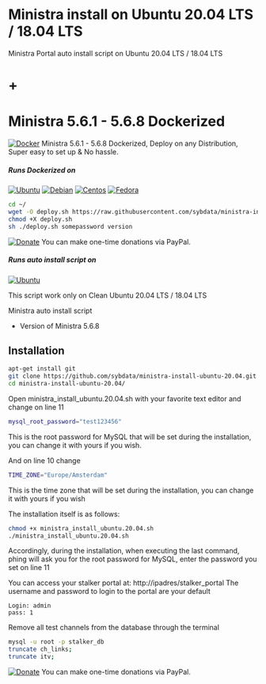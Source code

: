 # Ministra install on Ubuntu 20.04 LTS / 18.04 LTS
Ministra Portal auto install script on Ubuntu 20.04 LTS / 18.04 LTS
# +
# Ministra 5.6.1 - 5.6.8 Dockerized
[![Docker](https://raw.githubusercontent.com/sybdata/ministra-install-ubuntu-20.04/main/docker.svg)](https://docs.docker.com/get-docker)
Ministra 5.6.1 - 5.6.8 Dockerized, Deploy on any Distribution, Super easy to set up & No hassle. 
##### Runs Dockerized on
[![Ubuntu](https://raw.githubusercontent.com/sybdata/ministra-install-ubuntu-20.04/main/ubuntu.svg)](https://www.ubuntu.com)
[![Debian](https://raw.githubusercontent.com/sybdata/ministra-install-ubuntu-20.04/main/debian.svg)](https://www.debian.org/download)
[![Centos](https://raw.githubusercontent.com/sybdata/ministra-install-ubuntu-20.04/main/centos.svg)](https://www.centos.org/centos-linux)
[![Fedora](https://raw.githubusercontent.com/sybdata/ministra-install-ubuntu-20.04/main/fedora.svg)](https://getfedora.org/de/server/download)
```bash
cd ~/
wget -O deploy.sh https://raw.githubusercontent.com/sybdata/ministra-install-ubuntu-20.04/main/deploy.sh
chmod +X deploy.sh
sh ./deploy.sh somepassword version
```



[![Donate](https://img.shields.io/badge/Donate-PayPal-green.svg)](https://www.paypal.com/paypalme/sybdata)  You can make one-time donations via PayPal.

##### Runs auto install script on
[![Ubuntu](![debian-logo-1024x576](https://user-images.githubusercontent.com/24189833/147383181-cc95f80d-92dc-4afc-ad05-f7ee048b4ae0.png))](https://www.ubuntu.com)

This script work only on Clean Ubuntu 20.04 LTS / 18.04 LTS

Ministra auto install script
  * Version of Ministra 5.6.8

## Installation
```bash
apt-get install git
git clone https://github.com/sybdata/ministra-install-ubuntu-20.04.git
cd ministra-install-ubuntu-20.04/
```

Open ministra_install_ubuntu.20.04.sh with your favorite text editor and change on line 11
```bash
mysql_root_password="test123456"
```
This is the root password for MySQL that will be set during the installation, you can change it with yours if you wish.


And on line 10 change
```bash
TIME_ZONE="Europe/Amsterdam"
```
This is the time zone that will be set during the installation, you can change it with yours if you wish

The installation itself is as follows:
```bash
chmod +x ministra_install_ubuntu.20.04.sh
./ministra_install_ubuntu.20.04.sh
```
Accordingly, during the installation, when executing the last command, phing will ask you for the root password for MySQL, enter the password you set on line 11



You can access your stalker portal at: http://ipadres/stalker_portal The username and password to login to the portal are your default
```
Login: admin
pass: 1
```

Remove all test channels from the database through the terminal
```bash
mysql -u root -p stalker_db
truncate ch_links;
truncate itv;
```




[![Donate](https://img.shields.io/badge/Donate-PayPal-green.svg)](https://www.paypal.com/paypalme/sybdata)  You can make one-time donations via PayPal.
